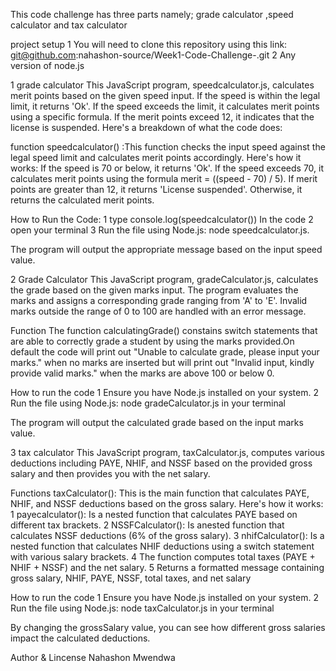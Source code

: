 This code challenge has three parts namely; grade calculator ,speed calculator and tax calculator

project setup 1 You will need to clone this repository using this link: git@github.com:nahashon-source/Week1-Code-Challenge-.git
2 Any version of node.js

1 grade calculator This JavaScript program, speedcalculator.js, calculates merit points based on the given speed input. If the speed is within the legal limit, it returns 'Ok'. If the speed exceeds the limit, it calculates merit points using a specific formula. If the merit points exceed 12, it indicates that the license is suspended. Here's a breakdown of what the code does:

function speedcalculator() :This function checks the input speed against the legal speed limit and calculates merit points accordingly. Here's how it works: If the speed is 70 or below, it returns 'Ok'. If the speed exceeds 70, it calculates merit points using the formula merit = ((speed - 70) / 5). If merit points are greater than 12, it returns 'License suspended'. Otherwise, it returns the calculated merit points.

How to Run the Code: 1 type console.log(speedcalculator()) In the code 2 open your terminal 3 Run the file using Node.js: node speedcalculator.js.

The program will output the appropriate message based on the input speed value.

2 Grade Calculator This JavaScript program, gradeCalculator.js, calculates the grade based on the given marks input. The program evaluates the marks and assigns a corresponding grade ranging from 'A' to 'E'. Invalid marks outside the range of 0 to 100 are handled with an error message.

Function The function calculatingGrade() constains switch statements that are able to correctly grade a student by using the marks provided.On default the code will print out "Unable to calculate grade, please input your marks." when no marks are inserted but will print out "Invalid input, kindly provide valid marks." when the marks are above 100 or below 0.

How to run the code 1 Ensure you have Node.js installed on your system. 2 Run the file using Node.js: node gradeCalculator.js in your terminal

The program will output the calculated grade based on the input marks value.

3 tax calculator This JavaScript program, taxCalculator.js, computes various deductions including PAYE, NHIF, and NSSF based on the provided gross salary and then provides you with the net salary.

Functions taxCalculator(): This is the main function that calculates PAYE, NHIF, and NSSF deductions based on the gross salary. Here's how it works: 1 payecalculator(): Is a nested function that calculates PAYE based on different tax brackets. 2 NSSFCalculator(): Is anested function that calculates NSSF deductions (6% of the gross salary). 3 nhifCalculator(): Is a nested function that calculates NHIF deductions using a switch statement with various salary brackets. 4 The function computes total taxes (PAYE + NHIF + NSSF) and the net salary. 5 Returns a formatted message containing gross salary, NHIF, PAYE, NSSF, total taxes, and net salary

How to run the code 1 Ensure you have Node.js installed on your system. 2 Run the file using Node.js: node taxCalculator.js in your terminal

By changing the grossSalary value, you can see how different gross salaries impact the calculated deductions.

Author & Lincense Nahashon Mwendwa